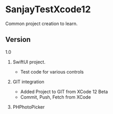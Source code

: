 #  SanjayTestXcode12
Common project creation to learn.

## Version
1.0

1. SwiftUI project.
    * Test code for various controls
    
1. GIT integration
    * Added Project to GIT from XCode 12 Beta
    * Commit, Push, Fetch from XCode

2. PHPhotoPicker


